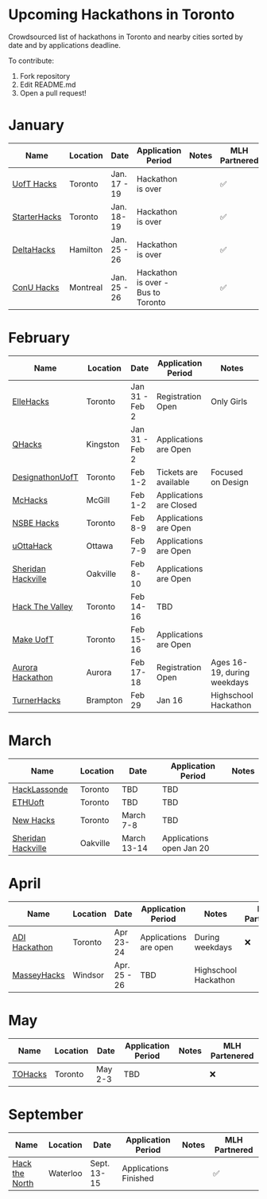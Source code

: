 # Upcoming Hackathons in Toronto
Crowdsourced list of hackathons in Toronto and nearby cities sorted by date and by applications deadline.

To contribute:
 1. Fork repository
 2. Edit README.md
 3. Open a pull request!


# January

 | Name  |  Location | Date | Application Period |  Notes | MLH Partnered |
 |---|---|---|---|---|---|
 | [UofT Hacks](https://uofthacks.com/)  | Toronto | Jan. 17 - 19 | Hackathon is over |  | :white_check_mark: |
 | [StarterHacks](https://www.starterhacks.ca)  | Toronto | Jan. 18-19 | Hackathon is over |  | :white_check_mark: |
 | [DeltaHacks](https://www.deltahacks.com/) | Hamilton | Jan. 25 - 26 | Hackathon is over |  | :white_check_mark: |
 | [ConU Hacks](https://conuhacks.io)  | Montreal | Jan. 25 - 26 | Hackathon is over - Bus to Toronto |  | :white_check_mark: |

 

# February

 | Name  |  Location | Date | Application Period |  Notes | MLH Partnered |
 |---|---|---|---|---|---|
 | [ElleHacks](https://ellehacks.com/) | Toronto | Jan 31 - Feb 2 | Registration Open | Only Girls | :white_check_mark: |
 | [QHacks](https://qhacks.io/)  | Kingston | Jan 31 - Feb 2 | Applications are Open |   | :white_check_mark: |
 | [DesignathonUofT](https://www.eventbrite.com/e/designathon-uoft-2020-tickets-84530550151/) | Toronto | Feb 1-2 | Tickets are available | Focused on Design | :x: |
 | [McHacks](https://mchacks.ca/) | McGill | Feb 1-2 | Applications are Closed |   | :x: |
 | [NSBE Hacks](http://www.nsbehacksuoft.ca)  | Toronto | Feb 8-9 | Applications are Open |   | :x: |
 | [uOttaHack](https://2020.uottahack.ca/)  | Ottawa | Feb 7-9 | Applications are Open |   | :x: |
 | [Sheridan Hackville]( https://www.hackville.io/)  | Oakville | Feb 8-10 | Applications are Open |   | :white_check_mark: |
 | [Hack The Valley](https://hackthevalley.io/)  | Toronto | Feb 14-16 | TBD |   | :white_check_mark: |
 | [Make UofT](https://ieee.utoronto.ca/makeuoft/)  | Toronto | Feb 15-16 | Applications are Open |   | :white_check_mark: |
 | [Aurora Hackathon](https://www.eventbrite.ca/e/aurora-hackathon-tickets-86600352987) | Aurora | Feb 17-18 | Registration Open | Ages 16-19, during weekdays | :x: |
 | [TurnerHacks](https://turnerhacks.com/)  | Brampton | Feb 29 | Jan 16 | Highschool Hackathon | :x: |


# March

 | Name  |  Location | Date | Application Period |  Notes |
 |---|---|---|---|---|
 | [HackLassonde](http://hacklassonde.ca/)  | Toronto | TBD | TBD |   |
 | [ETHUoft](https://www.ethuoft.ca)  | Toronto | TBD | TBD |  |
 | [New Hacks](https://ieee.utoronto.ca/#/)  | Toronto | March 7-8 | TBD |  |
 | [Sheridan Hackville]( https://www.hackville.io/)  | Oakville | March 13-14 | Applications open Jan 20 |   | :white_check_mark: |


# April

 | Name  |  Location | Date | Application Period |  Notes | MLH Partenered |
 |---|---|---|---|---|---|
 | [ADI Hackathon](https://eventchain.io/event-details/f9c7436eb38559d1bed413bfcf810597/ADI_Toronto_Summit_and_Hackathon) | Toronto | Apr 23-24 | Applications are open | During weekdays | :x: |
 | [MasseyHacks](https://masseyhacks.ca/)  | Windsor | Apr. 25 - 26 | TBD |  Highschool Hackathon |

# May

 | Name  |  Location | Date | Application Period |  Notes | MLH Partenered |
 |---|---|---|---|---|---|
 | [TOHacks](https://www.tohacks.ca/)  | Toronto | May 2-3 | TBD |  | :x: |

# September
 
 | Name  |  Location | Date | Application Period |  Notes | MLH Partnered |
 |---|---|---|---|---|---|
 | [Hack the North](https://hackthenorth.com/)  |  Waterloo | Sept. 13-15  |  Applications Finished |   | :white_check_mark: |




